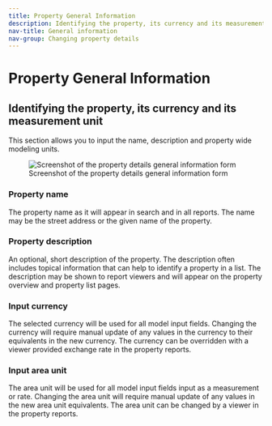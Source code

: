 ```yaml
---
title: Property General Information
description: Identifying the property, its currency and its measurement unit
nav-title: General information
nav-group: Changing property details
---
```


# Property General Information

## Identifying the property, its currency and its measurement unit

This section allows you to input the name, description and property wide
modeling units.

<figure>
  <div class="flex place-items-center justify-center p-2 bg-gray-100 rounded-md border border-blue-500">
    <img src="/img/docs/property-details-general-information.png" alt="Screenshot of the property details general information form">
  </div>
  <figcaption>Screenshot of the property details general information form</figcaption>
</figure>


### Property name

The property name as it will appear in search and in all reports.
The name may be the street address or the given name of the property.


### Property description

An optional, short description of the property. The description often includes
topical information that can help to identify a property in a list. The
description may be shown to report viewers and will appear on the property
overview and property list pages.


### Input currency

The selected currency will be used for all model input fields. Changing the
currency will require manual update of any values in the currency to their
equivalents in the new currency. The currency can be overridden with a viewer
provided exchange rate in the property reports.


### Input area unit

The area unit will be used for all model input fields input as a measurement or
rate. Changing the area unit will require manual update of any values in the new
area unit equivalents. The area unit can be changed by a viewer in the property
reports.
